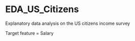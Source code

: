 # EDA_US_Citizens


Explanatory data analysis on the US citizens income survey

Target feature = Salary
